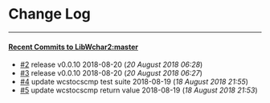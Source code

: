 
# Change Log
----------

#### [Recent Commits to LibWchar2:master](https://github.com/ClnViewer/LibWchar2/commits/master.atom)

- [#2](https://github.com/ClnViewer/LibWchar2/commit/0207040c62067946380616ac23963e61242857c6)  	release v0.0.10 2018-08-20 (*20 August 2018 06:28*)
- [#3](https://github.com/ClnViewer/LibWchar2/commit/3150afa46478307a50c5471ce11cea54c507cced)  	release v0.0.10 2018-08-20 (*20 August 2018 06:27*)
- [#4](https://github.com/ClnViewer/LibWchar2/commit/8e165af3949612d6c9580f7587b72727c17532a3)  	update wcstocscmp test suite 2018-08-19 (*18 August 2018 21:55*)
- [#5](https://github.com/ClnViewer/LibWchar2/commit/c3b2dd9b4256379a703a0c41ebdb09b328d6d743)  	update wcstocscmp return value 2018-08-19 (*18 August 2018 21:53*)
